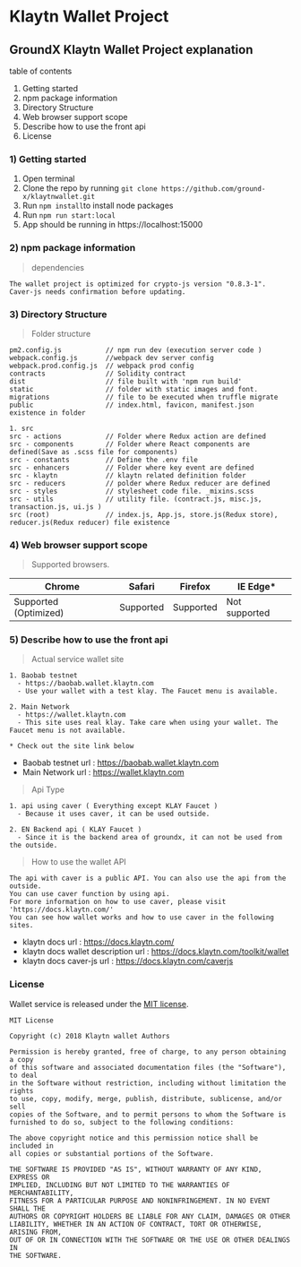 # Klaytn Wallet Project

## GroundX Klaytn Wallet Project explanation
table of contents 
1) Getting started
2) npm package information
3) Directory Structure
4) Web browser support scope
5) Describe how to use the front api
6) License

### 1) Getting started
1. Open terminal
2. Clone the repo by running `git clone https://github.com/ground-x/klaytnwallet.git`
3. Run `npm install`to install node packages
4. Run `npm run start:local`
5. App should be running in https://localhost:15000

### 2) npm package information
> dependencies
```
The wallet project is optimized for crypto-js version "0.8.3-1".
Caver-js needs confirmation before updating.
```

### 3) Directory Structure
> Folder structure
```
pm2.config.js           // npm run dev (execution server code )
webpack.config.js       //webpack dev server config
webpack.prod.config.js  // webpack prod config
contracts               // Solidity contract
dist                    // file built with 'npm run build'
static                  // folder with static images and font.
migrations              // file to be executed when truffle migrate
public                  // index.html, favicon, manifest.json existence in folder

1. src
src - actions           // Folder where Redux action are defined 
src - components        // Folder where React components are defined(Save as .scss file for components)
src - constants         // Define the .env file
src - enhancers         // Folder where key event are defined
src - klaytn            // klaytn related definition folder
src - reducers          // polder where Redux reducer are defined 
src - styles            // stylesheet code file. _mixins.scss
src - utils             // utility file. (contract.js, misc.js, transaction.js, ui.js )
src (root)              // index.js, App.js, store.js(Redux store), reducer.js(Redux reducer) file existence

``` 

### 4) Web browser support scope
> Supported browsers.

Chrome | Safari | Firefox | IE Edge*
---------------------- | ---------------------- | ---------------------- | ----------------------
Supported (Optimized) | Supported | Supported | Not supported


### 5) Describe how to use the front api
> Actual service wallet site
``` 
1. Baobab testnet 
  - https://baobab.wallet.klaytn.com
  - Use your wallet with a test klay. The Faucet menu is available.

2. Main Network
  - https://wallet.klaytn.com
  - This site uses real klay. Take care when using your wallet. The Faucet menu is not available.

* Check out the site link below
```
* Baobab testnet url : https://baobab.wallet.klaytn.com
* Main Network url : https://wallet.klaytn.com

> Api Type
``` 
1. api using caver ( Everything except KLAY Faucet )
  - Because it uses caver, it can be used outside.

2. EN Backend api ( KLAY Faucet )
  - Since it is the backend area of ​​groundx, it can not be used from the outside.
```
> How to use the wallet API 
``` 
The api with caver is a public API. You can also use the api from the outside.
You can use caver function by using api.
For more information on how to use caver, please visit 'https://docs.klaytn.com/'
You can see how wallet works and how to use caver in the following sites.
```
* klaytn docs url : https://docs.klaytn.com/
* klaytn docs wallet description url : https://docs.klaytn.com/toolkit/wallet 
* klaytn docs caver-js url : https://docs.klaytn.com/caverjs 

### License
Wallet service is released under the [MIT license](https://github.com/ground-x/klaytnwallet/blob/dev/LICENSE).

``` 
MIT License
 
Copyright (c) 2018 Klaytn wallet Authors
 
Permission is hereby granted, free of charge, to any person obtaining a copy
of this software and associated documentation files (the "Software"), to deal
in the Software without restriction, including without limitation the rights
to use, copy, modify, merge, publish, distribute, sublicense, and/or sell
copies of the Software, and to permit persons to whom the Software is
furnished to do so, subject to the following conditions:
 
The above copyright notice and this permission notice shall be included in
all copies or substantial portions of the Software.
 
THE SOFTWARE IS PROVIDED "AS IS", WITHOUT WARRANTY OF ANY KIND, EXPRESS OR
IMPLIED, INCLUDING BUT NOT LIMITED TO THE WARRANTIES OF MERCHANTABILITY,
FITNESS FOR A PARTICULAR PURPOSE AND NONINFRINGEMENT. IN NO EVENT SHALL THE
AUTHORS OR COPYRIGHT HOLDERS BE LIABLE FOR ANY CLAIM, DAMAGES OR OTHER
LIABILITY, WHETHER IN AN ACTION OF CONTRACT, TORT OR OTHERWISE, ARISING FROM,
OUT OF OR IN CONNECTION WITH THE SOFTWARE OR THE USE OR OTHER DEALINGS IN
THE SOFTWARE.

